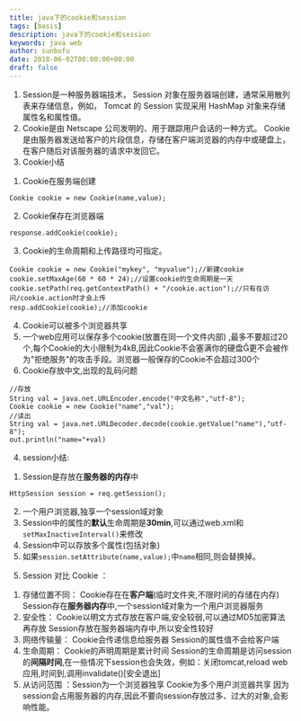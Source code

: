 ```yaml
---
title: java下的cookie和session
tags: [basis]
description: java下的cookie和session
keywords: java web
author: sunbufu
date: 2018-06-02T00:00:00+00:00
draft: false
---
```


1. Session是一种服务器端技术， Session 对象在服务器端创建，通常采用散列表来存储信息，例如， Tomcat 的 Session 实现采用 HashMap 对象来存储属性名和属性值。
2. Cookie是由 Netscape 公司发明的、用于跟踪用户会话的一种方式。 Cookie 是由服务器发送给客户的片段信息，存储在客户端浏览器的内存中或硬盘上，在客户随后对该服务器的请求中发回它。
3. Cookie小结
1) Cookie在服务端创建 
```
Cookie cookie = new Cookie(name,value);
```
2) Cookie保存在浏览器端 
```
response.addCookie(cookie);
```
3) Cookie的生命周期和上传路径均可指定。
```
Cookie cookie = new Cookie("mykey", "myvalue");//新建cookie
cookie.setMaxAge(60 * 60 * 24);//设置cookie的生命周期是一天
cookie.setPath(req.getContextPath() + "/cookie.action");//只有在访问/cookie.action时才会上传
resp.addCookie(cookie);//添加cookie
```
4) Cookie可以被多个浏览器共享
5) 一个web应用可以保存多个cookie(放置在同一个文件内部) ,最多不要超过20个,每个Cookie的大小限制为4kB,因此Cookie不会塞满你的硬盘更不会被作为"拒绝服务"的攻击手段。浏览器一般保存的Cookie不会超过300个
6) Cookie存放中文,出现的乱码问题
```
//存放
String val = java.net.URLEncoder.encode("中文名称","utf-8");
Cookie cookie = new Cookie("name","val");
//读出
String val = java.net.URLDecoder.decode(cookie.getValue("name"),"utf-8");
out.println("name="+val)
```
4. session小结:
1) Session是存放在**服务器的内存**中
```
HttpSession session = req.getSession();
```
2) 一个用户浏览器,独享一个session域对象
3) Session中的属性的**默认**生命周期是**30min**,可以通过web.xml和`setMaxInactiveInterval()`来修改
4) Session中可以存放多个属性(包括对象)
5) 如果`session.setAttribute(name,value);`中`name`相同,则会替换掉。

5. Session 对比 Cookie ：
1) 存储位置不同： Cookie存在在**客户端**(临时文件夹,不限时间的存储在内存) Session存在**服务器内存**中,一个session域对象为一个用户浏览器服务
2) 安全性： Cookie以明文方式存放在客户端,安全较弱,可以通过MD5加密算法再存放 Session存放在服务器端内存中,所以安全性较好
3) 网络传输量： Cookie会传递信息给服务器 Session的属性值不会给客户端
4) 生命周期： Cookie的声明周期是累计时间 Session的生命周期是访问session的**间隔时间**,在一些情况下session也会失效，例如：关闭tomcat,reload web应用,时间到,调用invalidate()[安全退出]
5) 从访问范围 ：Session为一个浏览器独享 Cookie为多个用户浏览器共享 因为session会占用服务器的内存,因此不要向session存放过多、过大的对象,会影响性能。
